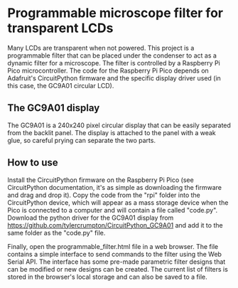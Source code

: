 # Programmable microscope filter for transparent LCDs

Many LCDs are transparent when not powered. This project is a programmable filter that can be placed under the condenser to act as a dynamic filter for a microscope. The filter is controlled by a Raspberry Pi Pico microcontroller. The code for the Raspberry Pi Pico depends on Adafruit's CircuitPython firmware and the specific display driver used (in this case, the GC9A01 circular LCD).

## The GC9A01 display

The GC9A01 is a 240x240 pixel circular display that can be easily separated from the backlit panel. The display is attached to the panel with a weak glue, so careful prying can separate the two parts.

## How to use

Install the CircuitPython firmware on the Raspberry Pi Pico (see CircuitPython documentation, it's as simple as downloading the firmware and drag and drop it). Copy the code from the "rpi" folder into the CircuitPython device, which will appear as a mass storage device when the Pico is connected to a computer and will contain a file called "code.py". Download the python driver for the GC9A01 display from https://github.com/tylercrumpton/CircuitPython_GC9A01 and add it to the same folder as the "code.py" file.

Finally, open the programmable_filter.html file in a web browser. The file contains a simple interface to send commands to the filter using the Web Serial API. The interface has some pre-made parametric filter designs that can be modified or new designs can be created. The current list of filters is stored in the browser's local storage and can also be saved to a file.